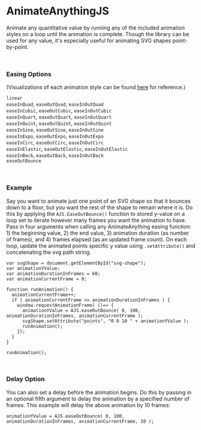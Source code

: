 # AnimateAnythingJS

Animate any quantitative value by running any of the included animation styles on a loop until the animation is complete. Though the library can be used for any value, it's especially useful for animating SVG shapes point-by-point. 

<br>

### Easing Options
(Visualizations of each animation style can be found [here](https://easings.net/en) for reference.)

`linear` <br>
`easeInQuad`, `easeOutQuad`, `easeInOutQuad` <br>
`easeInCubic`, `easeOutCubic`, `easeInOutCubic` <br>
`easeInQuart`, `easeOutQuart`, `easeInOutQuart` <br>
`easeInQuint`, `easeOutQuint`, `easeInOutQuint` <br>
`easeInSine`, `easeOutSine`, `easeInOutSine` <br>
`easeInExpo`, `easeOutExpo`, `easeInOutExpo` <br>
`easeInCirc`, `easeOutCirc`, `easeInOutCirc` <br>
`easeInElastic`, `easeOutElastic`, `easeInOutElastic` <br>
`easeInBack`, `easeOutBack`, `easeInOutBack` <br>
`easeOutBounce` <br>

<br>

### Example

Say you want to animate just one point of an SVG shape so that it bounces down to a floor, but you want the rest of the shape to remain where it is. Do this by applying the `AJS.EaseOutBounce()` function to stored y-value on a loop set to iterate however many frames you want the animation to have. Pass in four arguments when calling any AnimateAnything easing function: 1) the beginning value, 2) the end value, 3) animation duration (as number of frames), and 4) frames elapsed (as an updated frame count). On each loop, update the animated points specific y value using `.setAttribute()` and concatenating the svg path string.

```
var svgShape = document.getElementById("svg-shape");
var animationYValue;
var animationDurationInFrames = 60;
var animationCurrentFrame = 0;

function runAnimation() {
  animationCurrentFrame++;
  if ( animationCurrentFrame <= animationDurationInFrames ) {
    window.requestAnimationFrame( ()=> { 
      animationYValue = AJS.easeOutBounce( 0, 100, animationDurationInFrames, animationCurrentFrame );
      svgShape.setAttribute("points", "0 0 10 " + animationYValue );
      runAnimation();
    });
  } 
}

runAnimation();
```

<br>

### Delay Option

You can also set a delay before the animation begins. Do this by passing in an optional fifth argument to delay the animation by a specified number of frames. This example will delay the above animation by 10 frames:

```
animationYValue = AJS.easeOutBounce( 0, 100, animationDurationInFrames, animationCurrentFrame, 10 );
```



